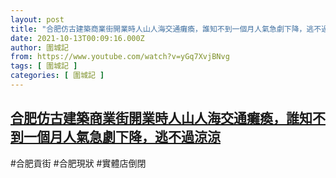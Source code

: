 ```yaml
---
layout: post
title: "合肥仿古建築商業街開業時人山人海交通癱瘓，誰知不到一個月人氣急劇下降，逃不過涼涼"
date: 2021-10-13T00:09:16.000Z
author: 圍城記
from: https://www.youtube.com/watch?v=yGq7XvjBNvg
tags: [ 圍城記 ]
categories: [ 圍城記 ]
---
```

<!--1634083756000-->
[合肥仿古建築商業街開業時人山人海交通癱瘓，誰知不到一個月人氣急劇下降，逃不過涼涼](https://www.youtube.com/watch?v=yGq7XvjBNvg)
------

<div>
#合肥貢街 #合肥現狀 #實體店倒閉
</div>

